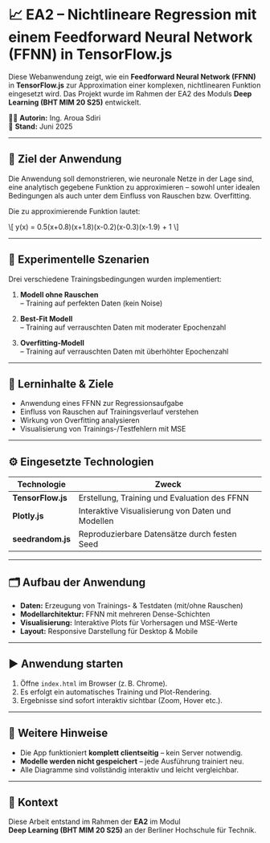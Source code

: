 # 📈 EA2 – Nichtlineare Regression mit einem Feedforward Neural Network (FFNN) in TensorFlow.js

Diese Webanwendung zeigt, wie ein **Feedforward Neural Network (FFNN)** in **TensorFlow.js** zur Approximation einer komplexen, nichtlinearen Funktion eingesetzt wird. Das Projekt wurde im Rahmen der EA2 des Moduls **Deep Learning (BHT MIM 20 S25)** entwickelt.

👩‍💻 **Autorin:** Ing. Aroua Sdiri  
📅 **Stand:** Juni 2025

---

## 🎯 Ziel der Anwendung

Die Anwendung soll demonstrieren, wie neuronale Netze in der Lage sind, eine analytisch gegebene Funktion zu approximieren – sowohl unter idealen Bedingungen als auch unter dem Einfluss von Rauschen bzw. Overfitting.

Die zu approximierende Funktion lautet:

\\[
y(x) = 0.5(x+0.8)(x+1.8)(x-0.2)(x-0.3)(x-1.9) + 1
\\]

---

## 🧪 Experimentelle Szenarien

Drei verschiedene Trainingsbedingungen wurden implementiert:

1. **Modell ohne Rauschen**  
   – Training auf perfekten Daten (kein Noise)

2. **Best-Fit Modell**  
   – Training auf verrauschten Daten mit moderater Epochenzahl

3. **Overfitting-Modell**  
   – Training auf verrauschten Daten mit überhöhter Epochenzahl

---

## 🧠 Lerninhalte & Ziele

- Anwendung eines FFNN zur Regressionsaufgabe
- Einfluss von Rauschen auf Trainingsverlauf verstehen
- Wirkung von Overfitting analysieren
- Visualisierung von Trainings-/Testfehlern mit MSE

---

## ⚙️ Eingesetzte Technologien

| Technologie       | Zweck                                                |
|------------------|------------------------------------------------------|
| **TensorFlow.js** | Erstellung, Training und Evaluation des FFNN        |
| **Plotly.js**     | Interaktive Visualisierung von Daten und Modellen   |
| **seedrandom.js** | Reproduzierbare Datensätze durch festen Seed        |

---

## 🗂️ Aufbau der Anwendung

- **Daten:** Erzeugung von Trainings- & Testdaten (mit/ohne Rauschen)
- **Modellarchitektur:** FFNN mit mehreren Dense-Schichten
- **Visualisierung:** Interaktive Plots für Vorhersagen und MSE-Werte
- **Layout:** Responsive Darstellung für Desktop & Mobile

---

## ▶️ Anwendung starten

1. Öffne `index.html` im Browser (z. B. Chrome).
2. Es erfolgt ein automatisches Training und Plot-Rendering.
3. Ergebnisse sind sofort interaktiv sichtbar (Zoom, Hover etc.).

---

## 📌 Weitere Hinweise

- Die App funktioniert **komplett clientseitig** – kein Server notwendig.
- **Modelle werden nicht gespeichert** – jede Ausführung trainiert neu.
- Alle Diagramme sind vollständig interaktiv und leicht vergleichbar.

---

## 🧾 Kontext

Diese Arbeit entstand im Rahmen der **EA2** im Modul  
**Deep Learning (BHT MIM 20 S25)** an der Berliner Hochschule für Technik.

